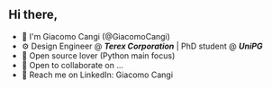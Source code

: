 ## Hi there, 
- 👋 I'm Giacomo Cangi (@GiacomoCangi)
- ⚙️ Design Engineer @ ***Terex Corporation*** | PhD student @ ***UniPG***
- 🔭 Open source lover (Python main focus)
- 👯 Open to collaborate on ...
- 🔗 Reach me on LinkedIn: Giacomo Cangi
